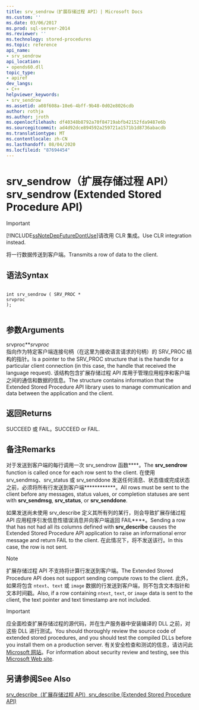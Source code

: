 ```yaml
---
title: srv_sendrow（扩展存储过程 API）| Microsoft Docs
ms.custom: ''
ms.date: 03/06/2017
ms.prod: sql-server-2014
ms.reviewer: ''
ms.technology: stored-procedures
ms.topic: reference
api_name:
- srv_sendrow
api_location:
- opends60.dll
topic_type:
- apiref
dev_langs:
- C++
helpviewer_keywords:
- srv_sendrow
ms.assetid: a08f608a-10e6-4bff-9b48-0d02e8026cdb
author: rothja
ms.author: jroth
ms.openlocfilehash: df40348b8792a70f84719abfb42152fda9487e6b
ms.sourcegitcommit: ad4d92dce894592a259721a1571b1d8736abacdb
ms.translationtype: MT
ms.contentlocale: zh-CN
ms.lasthandoff: 08/04/2020
ms.locfileid: "87694454"
---
```

# <a name="srv_sendrow-extended-stored-procedure-api"></a><span data-ttu-id="64059-102">srv_sendrow（扩展存储过程 API）</span><span class="sxs-lookup"><span data-stu-id="64059-102">srv_sendrow (Extended Stored Procedure API)</span></span>
    
> [!IMPORTANT]  
>  [!INCLUDE[ssNoteDepFutureDontUse](../../includes/ssnotedepfuturedontuse-md.md)]<span data-ttu-id="64059-103">请改用 CLR 集成。</span><span class="sxs-lookup"><span data-stu-id="64059-103">Use CLR integration instead.</span></span>  
  
 <span data-ttu-id="64059-104">将一行数据传送到客户端。</span><span class="sxs-lookup"><span data-stu-id="64059-104">Transmits a row of data to the client.</span></span>  
  
## <a name="syntax"></a><span data-ttu-id="64059-105">语法</span><span class="sxs-lookup"><span data-stu-id="64059-105">Syntax</span></span>  
  
```  
  
int srv_sendrow ( SRV_PROC *  
srvproc   
);  
  
```  
  
## <a name="arguments"></a><span data-ttu-id="64059-106">参数</span><span class="sxs-lookup"><span data-stu-id="64059-106">Arguments</span></span>  
 <span data-ttu-id="64059-107">srvproc\*\*</span><span class="sxs-lookup"><span data-stu-id="64059-107">*srvproc*</span></span>  
 <span data-ttu-id="64059-108">指向作为特定客户端连接句柄（在这里为接收语言请求的句柄）的 SRV_PROC 结构的指针。</span><span class="sxs-lookup"><span data-stu-id="64059-108">Is a pointer to the SRV_PROC structure that is the handle for a particular client connection (in this case, the handle that received the language request).</span></span> <span data-ttu-id="64059-109">该结构包含扩展存储过程 API 库用于管理应用程序和客户端之间的通信和数据的信息。</span><span class="sxs-lookup"><span data-stu-id="64059-109">The structure contains information that the Extended Stored Procedure API library uses to manage communication and data between the application and the client.</span></span>  
  
## <a name="returns"></a><span data-ttu-id="64059-110">返回</span><span class="sxs-lookup"><span data-stu-id="64059-110">Returns</span></span>  
 <span data-ttu-id="64059-111">SUCCEED 或 FAIL。</span><span class="sxs-lookup"><span data-stu-id="64059-111">SUCCEED or FAIL.</span></span>  
  
## <a name="remarks"></a><span data-ttu-id="64059-112">备注</span><span class="sxs-lookup"><span data-stu-id="64059-112">Remarks</span></span>  
 <span data-ttu-id="64059-113">对于发送到客户端的每行调用一次 srv_sendrow 函数\*\*\*\*。</span><span class="sxs-lookup"><span data-stu-id="64059-113">The **srv_sendrow** function is called once for each row sent to the client.</span></span> <span data-ttu-id="64059-114">在使用 srv_sendmsg、srv_status 或 srv_senddone 发送任何消息、状态值或完成状态之前，必须将所有行发送到客户端\*\*\*\*\*\*\*\*\*\*\*\*。</span><span class="sxs-lookup"><span data-stu-id="64059-114">All rows must be sent to the client before any messages, status values, or completion statuses are sent with **srv_sendmsg**, **srv_status**, or **srv_senddone**.</span></span>  
  
 <span data-ttu-id="64059-115">如果发送尚未使用 srv_describe 定义其所有列的某行，则会导致扩展存储过程 API 应用程序引发信息性错误消息并向客户端返回 FAIL\*\*\*\*。</span><span class="sxs-lookup"><span data-stu-id="64059-115">Sending a row that has not had all its columns defined with **srv_describe** causes the Extended Stored Procedure API application to raise an informational error message and return FAIL to the client.</span></span> <span data-ttu-id="64059-116">在此情况下，将不发送该行。</span><span class="sxs-lookup"><span data-stu-id="64059-116">In this case, the row is not sent.</span></span>  
  
> [!NOTE]  
>  <span data-ttu-id="64059-117">扩展存储过程 API 不支持将计算行发送到客户端。</span><span class="sxs-lookup"><span data-stu-id="64059-117">The Extended Stored Procedure API does not support sending compute rows to the client.</span></span> <span data-ttu-id="64059-118">此外，如果将包含 `ntext`、`text` 或 `image` 数据的行发送到客户端，则不包含文本指针和文本时间戳。</span><span class="sxs-lookup"><span data-stu-id="64059-118">Also, if a row containing `ntext`, `text`, or `image` data is sent to the client, the text pointer and text timestamp are not included.</span></span>  
  
> [!IMPORTANT]  
>  <span data-ttu-id="64059-119">应全面检查扩展存储过程的源代码，并在生产服务器中安装编译的 DLL 之前，对这些 DLL 进行测试。</span><span class="sxs-lookup"><span data-stu-id="64059-119">You should thoroughly review the source code of extended stored procedures, and you should test the compiled DLLs before you install them on a production server.</span></span> <span data-ttu-id="64059-120">有关安全检查和测试的信息，请访问此 [Microsoft 网站](https://go.microsoft.com/fwlink/?LinkID=54761&amp;clcid=0x409https://msdn.microsoft.com/security/)。</span><span class="sxs-lookup"><span data-stu-id="64059-120">For information about security review and testing, see this [Microsoft Web site](https://go.microsoft.com/fwlink/?LinkID=54761&amp;clcid=0x409https://msdn.microsoft.com/security/).</span></span>  
  
## <a name="see-also"></a><span data-ttu-id="64059-121">另请参阅</span><span class="sxs-lookup"><span data-stu-id="64059-121">See Also</span></span>  
 [<span data-ttu-id="64059-122">srv_describe（扩展存储过程 API）</span><span class="sxs-lookup"><span data-stu-id="64059-122">srv_describe &#40;Extended Stored Procedure API&#41;</span></span>](srv-describe-extended-stored-procedure-api.md)  
  
  
